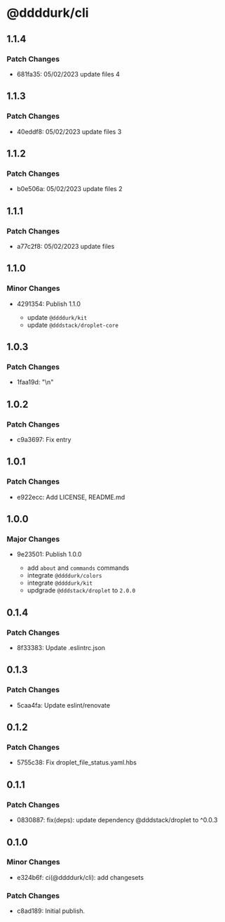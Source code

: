 # @ddddurk/cli

## 1.1.4

### Patch Changes

- 681fa35: 05/02/2023 update files 4

## 1.1.3

### Patch Changes

- 40eddf8: 05/02/2023 update files 3

## 1.1.2

### Patch Changes

- b0e506a: 05/02/2023 update files 2

## 1.1.1

### Patch Changes

- a77c2f8: 05/02/2023 update files

## 1.1.0

### Minor Changes

- 4291354: Publish 1.1.0

  - update `@ddddurk/kit`
  - update `@dddstack/droplet-core`

## 1.0.3

### Patch Changes

- 1faa19d: "\n"

## 1.0.2

### Patch Changes

- c9a3697: Fix entry

## 1.0.1

### Patch Changes

- e922ecc: Add LICENSE, README.md

## 1.0.0

### Major Changes

- 9e23501: Publish 1.0.0

  - add `about` and `commands` commands
  - integrate `@ddddurk/colors`
  - integrate `@ddddurk/kit`
  - updgrade `@dddstack/droplet` to `2.0.0`

## 0.1.4

### Patch Changes

- 8f33383: Update .eslintrc.json

## 0.1.3

### Patch Changes

- 5caa4fa: Update eslint/renovate

## 0.1.2

### Patch Changes

- 5755c38: Fix droplet_file_status.yaml.hbs

## 0.1.1

### Patch Changes

- 0830887: fix(deps): update dependency @dddstack/droplet to ^0.0.3

## 0.1.0

### Minor Changes

- e324b6f: ci(@ddddurk/cli): add changesets

### Patch Changes

- c8ad189: Initial publish.
